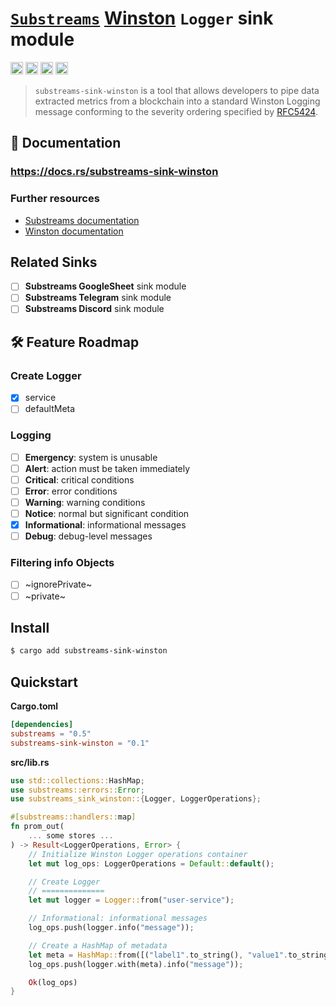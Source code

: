 # [`Substreams`](https://substreams.streamingfast.io/) [Winston](https://github.com/winstonjs/winston) `Logger` sink module

[<img alt="github" src="https://img.shields.io/badge/Github-substreams.winston-8da0cb?style=for-the-badge&logo=github" height="20">](https://github.com/pinax-network/substreams-sink-winston)
[<img alt="crates.io" src="https://img.shields.io/crates/v/substreams-sink-winston.svg?style=for-the-badge&color=fc8d62&logo=rust" height="20">](https://crates.io/crates/substreams-sink-winston)
[<img alt="docs.rs" src="https://img.shields.io/badge/docs.rs-substreams.winston-66c2a5?style=for-the-badge&labelColor=555555&logo=docs.rs" height="20">](https://docs.rs/substreams-sink-winston)
[<img alt="GitHub Workflow Status" src="https://img.shields.io/github/actions/workflow/status/pinax-network/substreams-sink-winston/ci.yml?branch=main&style=for-the-badge" height="20">](https://github.com/pinax-network/substreams-sink-winston/actions?query=branch%3Amain)

> `substreams-sink-winston` is a tool that allows developers to pipe data extracted metrics from a blockchain into a standard Winston Logging message conforming to the severity ordering specified by [RFC5424](https://tools.ietf.org/html/rfc5424).

## 📖 Documentation

### https://docs.rs/substreams-sink-winston

### Further resources

- [Substreams documentation](https://substreams.streamingfast.io)
- [Winston documentation](https://github.com/winstonjs/winston)

## Related Sinks

- [ ] **Substreams GoogleSheet** sink module
- [ ] **Substreams Telegram** sink module
- [ ] **Substreams Discord** sink module

## 🛠 Feature Roadmap

### Create Logger
- [x] service
- [ ] defaultMeta

### Logging
- [ ] **Emergency**: system is unusable
- [ ] **Alert**: action must be taken immediately
- [ ] **Critical**: critical conditions
- [ ] **Error**: error conditions
- [ ] **Warning**: warning conditions
- [ ] **Notice**: normal but significant condition
- [x] **Informational**: informational messages
- [ ] **Debug**: debug-level messages

### Filtering info Objects
- [ ] ~ignorePrivate~
- [ ] ~private~

## Install

```bash
$ cargo add substreams-sink-winston
```

## Quickstart

**Cargo.toml**

```toml
[dependencies]
substreams = "0.5"
substreams-sink-winston = "0.1"
```

**src/lib.rs**

```rust
use std::collections::HashMap;
use substreams::errors::Error;
use substreams_sink_winston::{Logger, LoggerOperations};

#[substreams::handlers::map]
fn prom_out(
    ... some stores ...
) -> Result<LoggerOperations, Error> {
    // Initialize Winston Logger operations container
    let mut log_ops: LoggerOperations = Default::default();

    // Create Logger
    // ==============
    let mut logger = Logger::from("user-service");

    // Informational: informational messages
    log_ops.push(logger.info("message"));

    // Create a HashMap of metadata
    let meta = HashMap::from([("label1".to_string(), "value1".to_string())]);
    log_ops.push(logger.with(meta).info("message"));

    Ok(log_ops)
}
```
